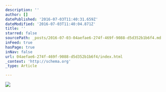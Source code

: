 ```yaml
---
description: ''
author: []
datePublished: '2016-07-03T11:40:31.659Z'
dateModified: '2016-07-03T11:40:04.871Z'
title: ''
starred: false
sourcePath: _posts/2016-07-03-04aefae6-274f-469f-9088-d5d352b1b6f4.md
inFeed: true
hasPage: true
inNav: false
url: 04aefae6-274f-469f-9088-d5d352b1b6f4/index.html
_context: 'http://schema.org'
_type: Article

---
```

![](https://the-grid-user-content.s3-us-west-2.amazonaws.com/6f629822-3218-4bf2-9889-0c70d9dd9bf6.jpg)